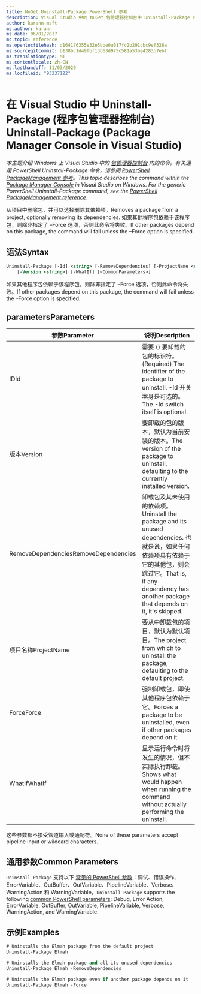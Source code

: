 ```yaml
---
title: NuGet Uninstall-Package PowerShell 参考
description: Visual Studio 中的 NuGet 包管理器控制台中 Uninstall-Package PowerShell 命令参考。
author: karann-msft
ms.author: karann
ms.date: 06/01/2017
ms.topic: reference
ms.openlocfilehash: d164176355e32e5bbe0a017fc2b291cbc9ef326a
ms.sourcegitcommit: b138bc1d49fbf13b63d975c581a53be4283b7ebf
ms.translationtype: MT
ms.contentlocale: zh-CN
ms.lasthandoff: 11/03/2020
ms.locfileid: "93237122"
---
```

# <a name="uninstall-package-package-manager-console-in-visual-studio"></a><span data-ttu-id="4924e-103">在 Visual Studio 中 Uninstall-Package (程序包管理器控制台) </span><span class="sxs-lookup"><span data-stu-id="4924e-103">Uninstall-Package (Package Manager Console in Visual Studio)</span></span>

<span data-ttu-id="4924e-104">*本主题介绍 Windows 上 Visual Studio 中的 [包管理器控制台](../../consume-packages/install-use-packages-powershell.md) 内的命令。有关通用 PowerShell Uninstall-Package 命令，请参阅 [PowerShell PackageManagement 参考](/powershell/module/packagemanagement/?view=powershell-6)。*</span><span class="sxs-lookup"><span data-stu-id="4924e-104">*This topic describes the command within the [Package Manager Console](../../consume-packages/install-use-packages-powershell.md) in Visual Studio on Windows. For the generic PowerShell Uninstall-Package command, see the [PowerShell PackageManagement reference](/powershell/module/packagemanagement/?view=powershell-6).*</span></span>

<span data-ttu-id="4924e-105">从项目中删除包，并可以选择删除其依赖项。</span><span class="sxs-lookup"><span data-stu-id="4924e-105">Removes a package from a project, optionally removing its dependencies.</span></span> <span data-ttu-id="4924e-106">如果其他程序包依赖于该程序包，则除非指定了 –Force 选项，否则此命令将失败。</span><span class="sxs-lookup"><span data-stu-id="4924e-106">If other packages depend on this package, the command will fail unless the –Force option is specified.</span></span>

## <a name="syntax"></a><span data-ttu-id="4924e-107">语法</span><span class="sxs-lookup"><span data-stu-id="4924e-107">Syntax</span></span>

```ps
Uninstall-Package [-Id] <string> [-RemoveDependencies] [-ProjectName <string>] [-Force]
    [-Version <string>] [-WhatIf] [<CommonParameters>]
```

<span data-ttu-id="4924e-108">如果其他程序包依赖于该程序包，则除非指定了 –Force 选项，否则此命令将失败。</span><span class="sxs-lookup"><span data-stu-id="4924e-108">If other packages depend on this package, the command will fail unless the –Force option is specified.</span></span>

## <a name="parameters"></a><span data-ttu-id="4924e-109">parameters</span><span class="sxs-lookup"><span data-stu-id="4924e-109">Parameters</span></span>

| <span data-ttu-id="4924e-110">参数</span><span class="sxs-lookup"><span data-stu-id="4924e-110">Parameter</span></span> | <span data-ttu-id="4924e-111">说明</span><span class="sxs-lookup"><span data-stu-id="4924e-111">Description</span></span> |
| --- | --- |
| <span data-ttu-id="4924e-112">ID</span><span class="sxs-lookup"><span data-stu-id="4924e-112">Id</span></span> | <span data-ttu-id="4924e-113">需要 () 要卸载的包的标识符。</span><span class="sxs-lookup"><span data-stu-id="4924e-113">(Required) The identifier of the package to uninstall.</span></span> <span data-ttu-id="4924e-114">-Id 开关本身是可选的。</span><span class="sxs-lookup"><span data-stu-id="4924e-114">The -Id switch itself is optional.</span></span> |
| <span data-ttu-id="4924e-115">版本</span><span class="sxs-lookup"><span data-stu-id="4924e-115">Version</span></span> | <span data-ttu-id="4924e-116">要卸载的包的版本，默认为当前安装的版本。</span><span class="sxs-lookup"><span data-stu-id="4924e-116">The version of the package to uninstall, defaulting to the currently installed version.</span></span> |
| <span data-ttu-id="4924e-117">RemoveDependencies</span><span class="sxs-lookup"><span data-stu-id="4924e-117">RemoveDependencies</span></span> | <span data-ttu-id="4924e-118">卸载包及其未使用的依赖项。</span><span class="sxs-lookup"><span data-stu-id="4924e-118">Uninstall the package and its unused dependencies.</span></span> <span data-ttu-id="4924e-119">也就是说，如果任何依赖项具有依赖于它的其他包，则会跳过它。</span><span class="sxs-lookup"><span data-stu-id="4924e-119">That is, if any dependency has another package that depends on it, it's skipped.</span></span> |
| <span data-ttu-id="4924e-120">项目名称</span><span class="sxs-lookup"><span data-stu-id="4924e-120">ProjectName</span></span> | <span data-ttu-id="4924e-121">要从中卸载包的项目，默认为默认项目。</span><span class="sxs-lookup"><span data-stu-id="4924e-121">The project from which to uninstall the package, defaulting to the default project.</span></span> |
| <span data-ttu-id="4924e-122">Force</span><span class="sxs-lookup"><span data-stu-id="4924e-122">Force</span></span> | <span data-ttu-id="4924e-123">强制卸载包，即使其他程序包依赖于它。</span><span class="sxs-lookup"><span data-stu-id="4924e-123">Forces a package to be uninstalled, even if other packages depend on it.</span></span> |
| <span data-ttu-id="4924e-124">WhatIf</span><span class="sxs-lookup"><span data-stu-id="4924e-124">WhatIf</span></span> | <span data-ttu-id="4924e-125">显示运行命令时将发生的情况，但不实际执行卸载。</span><span class="sxs-lookup"><span data-stu-id="4924e-125">Shows what would happen when running the command without actually performing the uninstall.</span></span> |

<span data-ttu-id="4924e-126">这些参数都不接受管道输入或通配符。</span><span class="sxs-lookup"><span data-stu-id="4924e-126">None of these parameters accept pipeline input or wildcard characters.</span></span>

## <a name="common-parameters"></a><span data-ttu-id="4924e-127">通用参数</span><span class="sxs-lookup"><span data-stu-id="4924e-127">Common Parameters</span></span>

<span data-ttu-id="4924e-128">`Uninstall-Package` 支持以下 [常见的 PowerShell 参数](/powershell/module/microsoft.powershell.core/about/about_commonparameters)：调试、错误操作、ErrorVariable、OutBuffer、OutVariable、PipelineVariable、Verbose、WarningAction 和 WarningVariable。</span><span class="sxs-lookup"><span data-stu-id="4924e-128">`Uninstall-Package` supports the following [common PowerShell parameters](/powershell/module/microsoft.powershell.core/about/about_commonparameters): Debug, Error Action, ErrorVariable, OutBuffer, OutVariable, PipelineVariable, Verbose, WarningAction, and WarningVariable.</span></span>

## <a name="examples"></a><span data-ttu-id="4924e-129">示例</span><span class="sxs-lookup"><span data-stu-id="4924e-129">Examples</span></span>

```ps
# Uninstalls the Elmah package from the default project
Uninstall-Package Elmah

# Uninstalls the Elmah package and all its unused dependencies
Uninstall-Package Elmah -RemoveDependencies 

# Uninstalls the Elmah package even if another package depends on it
Uninstall-Package Elmah -Force
```